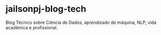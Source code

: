 # jailsonpj-blog-tech

Blog Técnico sobre Ciência de Dados, aprendizado de máquina, NLP, vida acadêmica e profissional.
